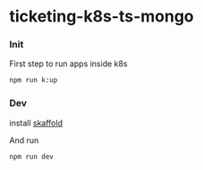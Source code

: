 # ticketing-k8s-ts-mongo

### Init

First step to run apps inside k8s

```bash
npm run k:up
```

### Dev

install [skaffold](https://skaffold.dev/docs/install/)

And run

```bash
npm run dev
```
